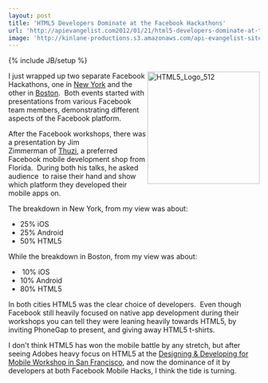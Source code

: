 ```yaml
---
layout: post
title: 'HTML5 Developers Dominate at the Facebook Hackathons'
url: 'http://apievangelist.com2012/01/21/html5-developers-dominate-at-the-facebook-hackathons/'
image: 'http://kinlane-productions.s3.amazonaws.com/api-evangelist-site/blog/HTML5_Logo_512.png'
---
```

{% include JB/setup %}
<p>
     <img  title="HTML5_Logo_512" src="http://kinlane-productions.s3.amazonaws.com/HTML5/HTML5_Logo_512.png"  width="225" height="225" align="right" />I just wrapped up two separate Facebook Hackathons, one in <a title="New York" href="http://www.hackweekends.com/events/facebook_mobile_hack__new_york.php">New York</a> and the other in <a title="Boston" href="http://www.hackweekends.com/events/facebook_mobile_hack__boston.php">Boston</a>.  Both events started with presentations from various Facebook team members, demonstrating different aspects of the Facebook platform.
</p>
<p>
     After the Facebook workshops, there was a presentation by Jim Zimmerman of <a title="Thuzi" href="http://www.thuzi.com/">Thuzi</a>, a preferred Facebook mobile development shop from Florida.  During both his talks, he asked audience  to raise their hand and show which platform they developed their mobile apps on.
</p>
<p>
     The breakdown in New York, from my view was about:
</p>
<ul >
     <li>25% iOS
     </li>
     <li>25% Android
     </li>
     <li>50% HTML5
     </li>
</ul>
<p>
     While the breakdown in Boston, from my view was about:
</p>
<ul >
     <li> 10% iOS
     </li>
     <li>10% Android
     </li>
     <li>80% HTML5
     </li>
</ul>
<p>
     In both cities HTML5 was the clear choice of developers.  Even though Facebook still heavily focused on native app development during their workshops you can tell they were leaning heavily towards HTML5, by inviting PhoneGap to present, and giving away HTML5 t-shirts.
</p>
<p>
     I don't think HTML5 has won the mobile battle by any stretch, but after seeing Adobes heavy focus on HTML5 at the <a title="Designing &amp; Developing for Mobile Workshop in San Francisco" href="http://www.hackweekends.com/events/designing__developing_for_mobile_workshop.php">Designing &amp; Developing for Mobile Workshop in San Francisco</a>, and now the dominance of it by developers at both Facebook Mobile Hacks, I think the tide is turning.
</p>
